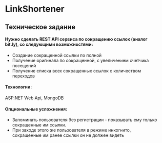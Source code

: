 # LinkShortener
## Техническое задание
#### Нужно сделать REST API сервиса по сокращению ссылок (аналог bit.ly), со следующими возможностями:
- Cоздание сокращенной ссылки по полной
- Получение оригинала по сокращенной, с увеличением счетчика посещений 
- Получение списка всех сокращенных ссылок с количеством переходов

#### Технологии: 
ASP.NET Web Api, MongoDB
#### Опциональные усложнения:
- Запоминать пользователя без регистрации - показывать ему только сокращенные им ссылки.
- При заходе этого же пользователя в режиме инкогнито, сокращенные им ранее ссылки он не должен видеть

